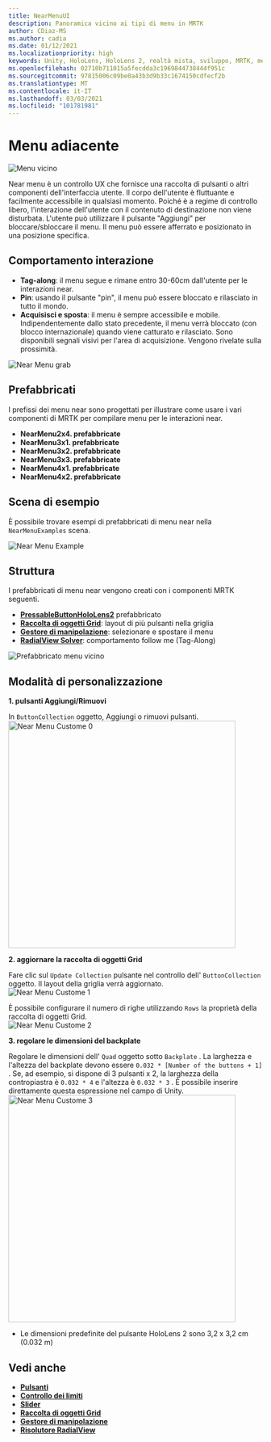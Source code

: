 ```yaml
---
title: NearMenuUI
description: Panoramica vicino ai tipi di menu in MRTK
author: CDiaz-MS
ms.author: cadia
ms.date: 01/12/2021
ms.localizationpriority: high
keywords: Unity, HoloLens, HoloLens 2, realtà mista, sviluppo, MRTK, menu near,
ms.openlocfilehash: 02710b711015a5fecdda3c1969844738444f951c
ms.sourcegitcommit: 97815006c09be0a43b3d9b33c1674150cdfecf2b
ms.translationtype: MT
ms.contentlocale: it-IT
ms.lasthandoff: 03/03/2021
ms.locfileid: "101781981"
---
```

# <a name="near-menu"></a>Menu adiacente

![Menu vicino](../images/near-menu/MRTK_UX_NearMenu.png)

Near menu è un controllo UX che fornisce una raccolta di pulsanti o altri componenti dell'interfaccia utente. Il corpo dell'utente è fluttuante e facilmente accessibile in qualsiasi momento. Poiché è a regime di controllo libero, l'interazione dell'utente con il contenuto di destinazione non viene disturbata. L'utente può utilizzare il pulsante "Aggiungi" per bloccare/sbloccare il menu. Il menu può essere afferrato e posizionato in una posizione specifica.

## <a name="interaction-behavior"></a>Comportamento interazione

- **Tag-along**: il menu segue e rimane entro 30-60cm dall'utente per le interazioni near.
- **Pin**: usando il pulsante "pin", il menu può essere bloccato e rilasciato in tutto il mondo.
- **Acquisisci e sposta**: il menu è sempre accessibile e mobile. Indipendentemente dallo stato precedente, il menu verrà bloccato (con blocco internazionale) quando viene catturato e rilasciato. Sono disponibili segnali visivi per l'area di acquisizione. Vengono rivelate sulla prossimità.

<img src="../images/near-menu/MRTK_UX_NearMenu_Grab.png" alt="Near Menu grab">

## <a name="prefabs"></a>Prefabbricati

I prefissi dei menu near sono progettati per illustrare come usare i vari componenti di MRTK per compilare menu per le interazioni near.

- **NearMenu2x4. prefabbricate**
- **NearMenu3x1. prefabbricate**
- **NearMenu3x2. prefabbricate**
- **NearMenu3x3. prefabbricate**
- **NearMenu4x1. prefabbricate**
- **NearMenu4x2. prefabbricate**

## <a name="example-scene"></a>Scena di esempio

È possibile trovare esempi di prefabbricati di menu near nella `NearMenuExamples` scena.

<img src="../images/near-menu/MRTK_UX_NearMenu_Examples.png" alt="Near Menu Example">

## <a name="structure"></a>Struttura

I prefabbricati di menu near vengono creati con i componenti MRTK seguenti.

- [**PressableButtonHoloLens2**](button.md) prefabbricato
- [**Raccolta di oggetti Grid**](object-collection.md): layout di più pulsanti nella griglia
- [**Gestore di manipolazione**](manipulation-handler.md): selezionare e spostare il menu
- [**RadialView Solver**](solvers/solver.md): comportamento follow me (Tag-Along)

![Prefabbricato menu vicino](../images/near-menu/MRTK_UX_NearMenu_Structure.png)

## <a name="how-to-customize"></a>Modalità di personalizzazione

**1. pulsanti Aggiungi/Rimuovi**

In `ButtonCollection` oggetto, Aggiungi o rimuovi pulsanti.  
<img src="../images/near-menu/MRTK_UX_NearMenu_Custom0.png" width="450" alt="Near Menu Custome 0">

**2. aggiornare la raccolta di oggetti Grid**

Fare clic sul `Update Collection` pulsante nel controllo dell' `ButtonCollection` oggetto. Il layout della griglia verrà aggiornato.  
<img src="../images/near-menu/MRTK_UX_NearMenu_Custom1.png" alt="Near Menu Custome 1">

È possibile configurare il numero di righe utilizzando `Rows` la proprietà della raccolta di oggetti Grid.  
<img src="../images/near-menu/MRTK_UX_NearMenu_Custom2.png" alt="Near Menu Custome 2">

**3. regolare le dimensioni del backplate**

Regolare le dimensioni dell' `Quad` oggetto sotto `Backplate` . La larghezza e l'altezza del backplate devono essere `0.032 * [Number of the buttons + 1]` . Se, ad esempio, si dispone di 3 pulsanti x 2, la larghezza della contropiastra è `0.032 * 4` e l'altezza è `0.032 * 3` . È possibile inserire direttamente questa espressione nel campo di Unity.  
<img src="../images/near-menu/MRTK_UX_NearMenu_Custom3.png" width="450" alt="Near Menu Custome 3">

- Le dimensioni predefinite del pulsante HoloLens 2 sono 3,2 x 3,2 cm (0.032 m)

## <a name="see-also"></a>Vedi anche

- [**Pulsanti**](button.md)
- [**Controllo dei limiti**](bounds-control.md)
- [**Slider**](sliders.md)
- [**Raccolta di oggetti Grid**](object-collection.md)
- [**Gestore di manipolazione**](manipulation-handler.md)
- [**Risolutore RadialView**](solvers/solver.md)

